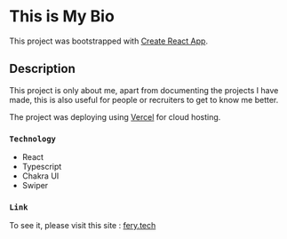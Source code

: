 # This is My Bio

This project was bootstrapped with [Create React App](https://github.com/facebook/create-react-app).

## Description

This project is only about me, apart from documenting the projects I have made, this is also useful for people or recruiters to get to know me better.

The project was deploying using [Vercel](https://vercel.com/) for cloud hosting.

### `Technology`

<ul>
  <li>React</li>
  <li>Typescript</li>
  <li>Chakra UI</li>
  <li>Swiper</li>
</ul>

### `Link`

To see it, please visit this site : [fery.tech](https://www.fery.tech/)
